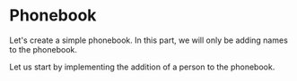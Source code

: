 # Phonebook

Let's create a simple phonebook. In this part, we will only be adding names to the phonebook.

Let us start by implementing the addition of a person to the phonebook.